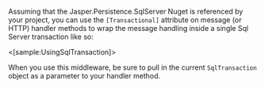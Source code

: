 <!--title:Sql Server Transaction Middleware-->

Assuming that the Jasper.Persistence.SqlServer Nuget is referenced by your project, you can use the `[Transactional]` attribute on message (or HTTP) handler methods to wrap the message handling inside
a single Sql Server transaction like so:

<[sample:UsingSqlTransaction]>

When you use this middleware, be sure to pull in the current `SqlTransaction` object as a parameter to your handler method.